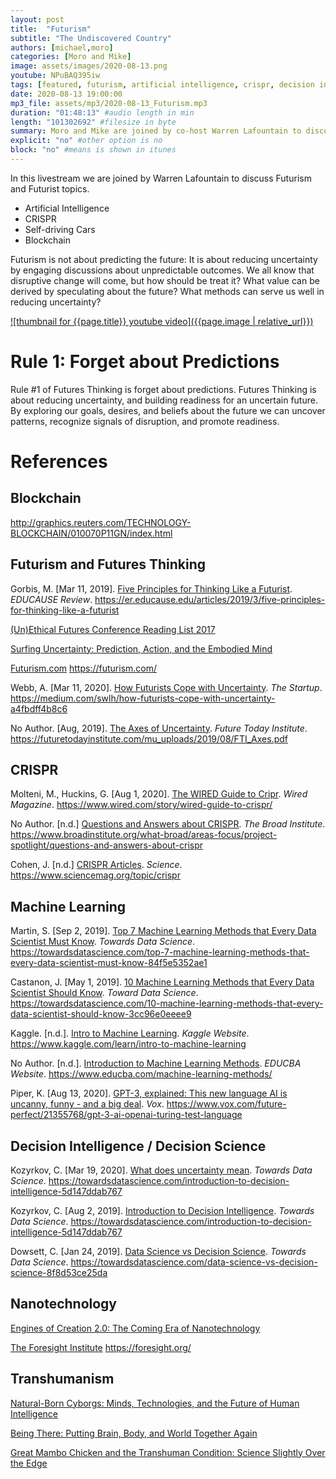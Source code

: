 ```yaml
---
layout: post
title:  "Futurism"
subtitle: "The Undiscovered Country"
authors: [michael,moro]
categories: [Moro and Mike]
image: assets/images/2020-08-13.png
youtube: NPuBAQ395iw
tags: [featured, futurism, artificial intelligence, crispr, decision intelligence, self-driving cars, machine learning, blockchain]
date: 2020-08-13 19:00:00
mp3_file: assets/mp3/2020-08-13_Futurism.mp3
duration: "01:48:13" #audio length in min
length: "101302692" #filesize in byte
summary: Moro and Mike are joined by co-host Warren Lafountain to discuss Futurism and topics like Artificial Intelligence, CRISPR, Self-driving Cars, and more.
explicit: "no" #other option is no
block: "no" #means is shown in itunes
---
```


In this livestream we are joined by Warren Lafountain to discuss Futurism and Futurist topics.

- Artificial Intelligence
- CRISPR
- Self-driving Cars
- Blockchain

Futurism is not about predicting the future: It is about reducing uncertainty by engaging discussions about unpredictable outcomes. We all know that disruptive change will come, but how should be treat it? What value can be derived by speculating about the future? What methods can serve us well in reducing uncertainty?

[![thumbnail for {{page.title}} youtube video]({{page.image | relative_url}})](https://youtu.be/{{page.youtube}} "{{page.title}}")

# Rule 1: Forget about Predictions

Rule #1 of Futures Thinking is forget about predictions. Futures Thinking is about reducing uncertainty, and building readiness for an uncertain future. By exploring our goals, desires, and beliefs about the future we can uncover patterns, recognize signals of disruption, and promote readiness.

# References

## Blockchain

<http://graphics.reuters.com/TECHNOLOGY-BLOCKCHAIN/010070P11GN/index.html>

## Futurism and Futures Thinking

Gorbis, M. \[Mar 11, 2019\]. [Five Principles for Thinking Like a Futurist](https://er.educause.edu/articles/2019/3/five-principles-for-thinking-like-a-futurist). *EDUCAUSE Review*. <https://er.educause.edu/articles/2019/3/five-principles-for-thinking-like-a-futurist>

[(Un)Ethical Futures Conference Reading List 2017](https://www.goodreads.com/list/show/118684._Un_Ethical_Futures_Conference_Reading_List_2017)

[Surfing Uncertainty: Prediction, Action, and the Embodied Mind](https://www.goodreads.com/book/show/25823558-surfing-uncertainty)

[Futurism.com](https://futurism.com/) <https://futurism.com/>

Webb, A. \[Mar 11, 2020\]. [How Futurists Cope with Uncertainty](https://medium.com/swlh/how-futurists-cope-with-uncertainty-a4fbdff4b8c6). *The Startup*. <https://medium.com/swlh/how-futurists-cope-with-uncertainty-a4fbdff4b8c6>

No Author. \[Aug, 2019\]. [The Axes of Uncertainty](https://futuretodayinstitute.com/mu_uploads/2019/08/FTI_Axes.pdf). *Future Today Institute*. <https://futuretodayinstitute.com/mu_uploads/2019/08/FTI_Axes.pdf>


## CRISPR

Molteni, M., Huckins, G. \[Aug 1, 2020\]. [The WIRED Guide to Cripr](https://www.wired.com/story/wired-guide-to-crispr/). *Wired Magazine*. <https://www.wired.com/story/wired-guide-to-crispr/>

No Author. \[n.d.\] [Questions and Answers about CRISPR](https://www.broadinstitute.org/what-broad/areas-focus/project-spotlight/questions-and-answers-about-crispr). *The Broad Institute*. <https://www.broadinstitute.org/what-broad/areas-focus/project-spotlight/questions-and-answers-about-crispr>

Cohen, J. \[n.d.\] [CRISPR Articles](https://www.sciencemag.org/topic/crispr). *Science*. <https://www.sciencemag.org/topic/crispr>

## Machine Learning

Martin, S. \[Sep 2, 2019\]. [Top 7 Machine Learning Methods that Every Data Scientist Must Know](https://towardsdatascience.com/top-7-machine-learning-methods-that-every-data-scientist-must-know-84f5e5352ae1). *Towards Data Science*. <https://towardsdatascience.com/top-7-machine-learning-methods-that-every-data-scientist-must-know-84f5e5352ae1>

Castanon, J. \[May 1, 2019\]. [10 Machine Learning Methods that Every Data Scientist Should Know](https://towardsdatascience.com/10-machine-learning-methods-that-every-data-scientist-should-know-3cc96e0eeee9). *Toward Data Science*. <https://towardsdatascience.com/10-machine-learning-methods-that-every-data-scientist-should-know-3cc96e0eeee9>

Kaggle. \[n.d.\]. [Intro to Machine Learning](https://www.kaggle.com/learn/intro-to-machine-learning). *Kaggle Website*. <https://www.kaggle.com/learn/intro-to-machine-learning>

No Author. \[n.d.\]. [Introduction to Machine Learning Methods](https://www.educba.com/machine-learning-methods/). *EDUCBA Website*. <https://www.educba.com/machine-learning-methods/>

Piper, K. \[Aug 13, 2020\]. [GPT-3, explained: This new language AI is uncanny, funny - and a big deal](https://www.vox.com/future-perfect/21355768/gpt-3-ai-openai-turing-test-language). *Vox*. <https://www.vox.com/future-perfect/21355768/gpt-3-ai-openai-turing-test-language>

## Decision Intelligence / Decision Science

Kozyrkov, C. \[Mar 19, 2020\]. [What does uncertainty mean](https://towardsdatascience.com/introduction-to-decision-intelligence-5d147ddab767). *Towards Data Science*. <https://towardsdatascience.com/introduction-to-decision-intelligence-5d147ddab767>

Kozyrkov, C. \[Aug 2, 2019\]. [Introduction to Decision Intelligence](https://towardsdatascience.com/introduction-to-decision-intelligence-5d147ddab767). *Towards Data Science*. <https://towardsdatascience.com/introduction-to-decision-intelligence-5d147ddab767>

Dowsett, C. \[Jan 24, 2019\]. [Data Science vs Decision Science](https://towardsdatascience.com/data-science-vs-decision-science-8f8d53ce25da). *Towards Data Science*. <https://towardsdatascience.com/data-science-vs-decision-science-8f8d53ce25da>

## Nanotechnology

[Engines of Creation 2.0: The Coming Era of Nanotechnology](https://www.goodreads.com/book/show/1428029.Engines_of_Creation_2_0?from_search=true&from_srp=true&qid=BKir9uyKcB&rank=2)

[The Foresight Institute](https://foresight.org/) <https://foresight.org/>

## Transhumanism

[Natural-Born Cyborgs: Minds, Technologies, and the Future of Human Intelligence](https://www.goodreads.com/book/show/170465.Natural_Born_Cyborgs?ac=1&from_search=true&qid=A8kydc7yNu&rank=1)

[Being There: Putting Brain, Body, and World Together Again](https://www.goodreads.com/book/show/291290.Being_There)

[Great Mambo Chicken and the Transhuman Condition: Science Slightly Over the Edge](https://www.goodreads.com/book/show/665412.Great_Mambo_Chicken_And_The_Transhuman_Condition?from_search=true&from_srp=true&qid=Fl6yo6BbMw&rank=1)



